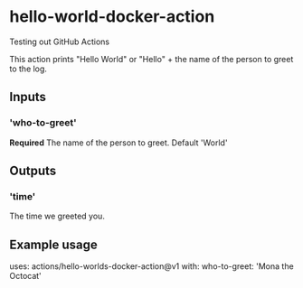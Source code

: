 # hello-world-docker-action
Testing out GitHub Actions

This action prints "Hello World" or "Hello" + the name of the person to greet to the log.

## Inputs

### 'who-to-greet'

**Required** The name of the person to greet. Default 'World'

## Outputs

### 'time'

The time we greeted you.

## Example usage

uses: actions/hello-worlds-docker-action@v1
with:
    who-to-greet: 'Mona the Octocat'
